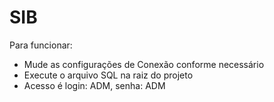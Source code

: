 # SIB

Para funcionar:

* Mude as configurações de Conexão conforme necessário
* Execute o arquivo SQL na raiz do projeto
* Acesso é login: ADM, senha: ADM
